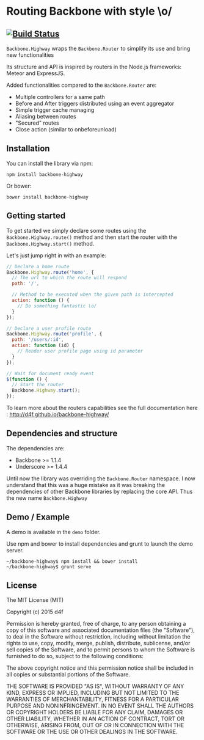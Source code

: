 # Routing Backbone with style \o/

[![Build Status](https://travis-ci.org/d4f/backbone-highway.svg?branch=dev)](https://travis-ci.org/d4f/backbone-highway)
----

```Backbone.Highway``` wraps the ```Backbone.Router``` to simplify its use and bring new functionalities

Its structure and API is inspired by routers in the Node.js frameworks: Meteor and ExpressJS.

Added functionalities compared to the ```Backbone.Router``` are:

 * Multiple controllers for a same path
 * Before and After triggers distributed using an event aggregator
 * Simple trigger cache managing
 * Aliasing between routes
 * "Secured" routes
 * Close action (similar to onbeforeunload)

## Installation

You can install the library via npm:

```
npm install backbone-highway
```

Or bower:

```
bower install backbone-highway
```

## Getting started

To get started we simply declare some routes using the ```Backbone.Highway.route()``` method and then start
the router with the ```Backbone.Highway.start()``` method.

Let's just jump right in with an example:

```javascript
// Declare a home route
Backbone.Highway.route('home', {
  // The url to which the route will respond
  path: '/',

  // Method to be executed when the given path is intercepted
  action: function () {
    // Do something fantastic \o/
  }
});

// Declare a user profile route
Backbone.Highway.route('profile', {
  path: '/users/:id',
  action: function (id) {
    // Render user profile page using id parameter
  }
});

// Wait for document ready event
$(function () {
  // Start the router
  Backbone.Highway.start();
});
```

To learn more about the routers capabilities see the full documentation here : http://d4f.github.io/backbone-highway/

## Dependencies and structure

The dependencies are:

 - Backbone >= 1.1.4
 - Underscore >= 1.4.4

Until now the library was overriding the ```Backbone.Router``` namespace. I now understand that this was a huge mistake as it was breaking the dependencies of other Backbone libraries by replacing the core API. Thus the new name ```Backbone.Highway```

## Demo / Example

A demo is available in the ```demo``` folder.

Use npm and bower to install dependencies and grunt to launch the demo server.


```
~/backbone-highway$ npm install && bower install
~/backbone-highway$ grunt serve
```

## License

The MIT License (MIT)

Copyright (c) 2015 d4f

Permission is hereby granted, free of charge, to any person obtaining a copy
of this software and associated documentation files (the "Software"), to deal
in the Software without restriction, including without limitation the rights
to use, copy, modify, merge, publish, distribute, sublicense, and/or sell
copies of the Software, and to permit persons to whom the Software is
furnished to do so, subject to the following conditions:

The above copyright notice and this permission notice shall be included in all
copies or substantial portions of the Software.

THE SOFTWARE IS PROVIDED "AS IS", WITHOUT WARRANTY OF ANY KIND, EXPRESS OR
IMPLIED, INCLUDING BUT NOT LIMITED TO THE WARRANTIES OF MERCHANTABILITY,
FITNESS FOR A PARTICULAR PURPOSE AND NONINFRINGEMENT. IN NO EVENT SHALL THE
AUTHORS OR COPYRIGHT HOLDERS BE LIABLE FOR ANY CLAIM, DAMAGES OR OTHER
LIABILITY, WHETHER IN AN ACTION OF CONTRACT, TORT OR OTHERWISE, ARISING FROM,
OUT OF OR IN CONNECTION WITH THE SOFTWARE OR THE USE OR OTHER DEALINGS IN THE
SOFTWARE.
